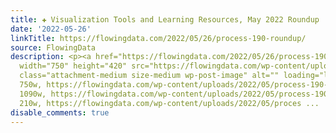 ```yaml
---
title: ✚ Visualization Tools and Learning Resources, May 2022 Roundup
date: '2022-05-26'
linkTitle: https://flowingdata.com/2022/05/26/process-190-roundup/
source: FlowingData
description: <p><a href="https://flowingdata.com/2022/05/26/process-190-roundup/"><img
  width="750" height="420" src="https://flowingdata.com/wp-content/uploads/2022/05/process-190-featured-750x420.png"
  class="attachment-medium size-medium wp-post-image" alt="" loading="lazy" srcset="https://flowingdata.com/wp-content/uploads/2022/05/process-190-featured-750x420.png
  750w, https://flowingdata.com/wp-content/uploads/2022/05/process-190-featured-1090x610.png
  1090w, https://flowingdata.com/wp-content/uploads/2022/05/process-190-featured-210x118.png
  210w, https://flowingdata.com/wp-content/uploads/2022/05/proces ...
disable_comments: true
---
```

<p><a href="https://flowingdata.com/2022/05/26/process-190-roundup/"><img width="750" height="420" src="https://flowingdata.com/wp-content/uploads/2022/05/process-190-featured-750x420.png" class="attachment-medium size-medium wp-post-image" alt="" loading="lazy" srcset="https://flowingdata.com/wp-content/uploads/2022/05/process-190-featured-750x420.png 750w, https://flowingdata.com/wp-content/uploads/2022/05/process-190-featured-1090x610.png 1090w, https://flowingdata.com/wp-content/uploads/2022/05/process-190-featured-210x118.png 210w, https://flowingdata.com/wp-content/uploads/2022/05/proces ...